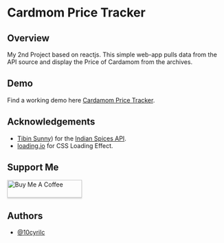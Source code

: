 # Cardmom Price Tracker


## Overview

My 2nd Project based on reactjs. This simple web-app pulls data from the API source and display the Price of Cardamom from the archives.


## Demo

Find a working demo here [Cardamom Price Tracker](https://cardamom-price-tracker.vercel.app/).


## Acknowledgements

 - [Tibin Sunny](https://github.com/Tibinsunny)) for the [Indian Spices API](https://github.com/Tibinsunny/indianspices-api).
 - [loading.io](https://loading.io/css/) for CSS Loading Effect.


## Support Me

<a href="https://www.buymeacoffee.com/10cyrilc" target="_blank"><img src="https://www.buymeacoffee.com/assets/img/custom_images/orange_img.png" alt="Buy Me A Coffee" style="height: 41px !important;width: 174px !important;box-shadow: 0px 3px 2px 0px rgba(190, 190, 190, 0.5) !important;-webkit-box-shadow: 0px 3px 2px 0px rgba(190, 190, 190, 0.5) !important;" ></a>


## Authors

- [@10cyrilc](https://www.github.com/10cyrilc)